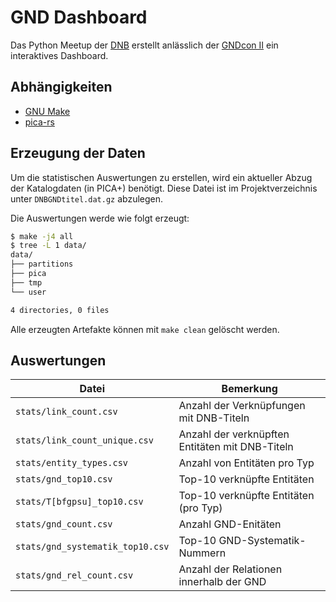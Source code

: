 # GND Dashboard

Das Python Meetup der [DNB](https://dnb.de/) erstellt anlässlich der [GNDcon II](https://gnd.network/Webs/gnd/SharedDocs/Veranstaltungen/DE/GNDCon2_0/210607_gndCon2_0_node.html;jsessionid=BE0B31B0EB2494AFB8386584F91BF141.internet281) ein interaktives Dashboard.

## Abhängigkeiten

* [GNU Make](https://www.gnu.org/software/make/)
* [pica-rs](https://github.com/deutsche-nationalbibliothek/pica-rs)

## Erzeugung der Daten

Um die statistischen Auswertungen zu erstellen, wird ein aktueller Abzug der
Katalogdaten (in PICA+) benötigt. Diese Datei ist im Projektverzeichnis unter
`DNBGNDtitel.dat.gz` abzulegen.

Die Auswertungen werde wie folgt erzeugt:

```bash
$ make -j4 all
$ tree -L 1 data/
data/
├── partitions
├── pica
├── tmp
└── user

4 directories, 0 files
```

Alle erzeugten Artefakte können mit `make clean` gelöscht werden.

## Auswertungen

| Datei                            | Bemerkung                                       |
| -------------------------------- | ----------------------------------------------- |
| `stats/link_count.csv`           | Anzahl der Verknüpfungen mit DNB-Titeln         |
| `stats/link_count_unique.csv`    | Anzahl der verknüpften Entitäten mit DNB-Titeln |
| `stats/entity_types.csv`         | Anzahl von Entitäten pro Typ                    |
| `stats/gnd_top10.csv`            | Top-10 verknüpfte Entitäten                     |
| `stats/T[bfgpsu]_top10.csv`      | Top-10 verknüpfte Entitäten (pro Typ)           |
| `stats/gnd_count.csv`            | Anzahl GND-Enitäten                             |
| `stats/gnd_systematik_top10.csv` | Top-10 GND-Systematik-Nummern                   |
| `stats/gnd_rel_count.csv`        | Anzahl der Relationen innerhalb der GND         |
